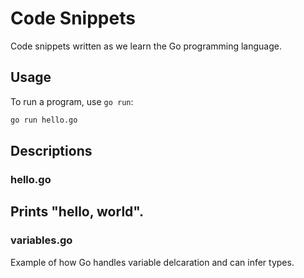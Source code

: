 # Code Snippets

Code snippets written as we learn the Go programming language.

## Usage

To run a program, use `go run`:

```bash
go run hello.go
```

## Descriptions

### hello.go

Prints "hello, world".
---
### variables.go

Example of how Go handles variable delcaration and can infer types.